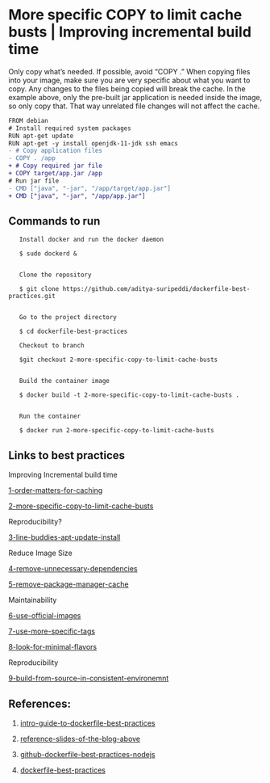 # More specific COPY to limit cache busts | Improving incremental build time

Only copy what’s needed. If possible, avoid “COPY  .” When copying files into your image, make sure 
you are very specific about what you want to copy. Any changes to the files being copied will break
the cache. In the example above, only the pre-built jar application is needed inside the image, so 
only copy that. That way unrelated file changes will not affect the cache.

```diff
FROM debian
# Install required system packages
RUN apt-get update
RUN apt-get -y install openjdk-11-jdk ssh emacs
- # Copy application files
- COPY . /app
+ # Copy required jar file 
+ COPY target/app.jar /app
# Run jar file
- CMD ["java", "-jar", "/app/target/app.jar"]   
+ CMD ["java", "-jar", "/app/app.jar"]   
```


## Commands to run 

```
   Install docker and run the docker daemon

   $ sudo dockerd &    


   Clone the repository 

   $ git clone https://github.com/aditya-suripeddi/dockerfile-best-practices.git


   Go to the project directory 

   $ cd dockerfile-best-practices

   Checkout to branch 
 
   $git checkout 2-more-specific-copy-to-limit-cache-busts 
 

   Build the container image

   $ docker build -t 2-more-specific-copy-to-limit-cache-busts . 


   Run the container

   $ docker run 2-more-specific-copy-to-limit-cache-busts
```


## Links to best practices

Improving Incremental build time

[1-order-matters-for-caching](https://github.com/aditya-suripeddi/dockerfile-best-practices/tree/1-order-matters-for-caching) 

[2-more-specific-copy-to-limit-cache-busts](https://github.com/aditya-suripeddi/dockerfile-best-practices/tree/2-more-specific-copy-to-limit-cache-busts)

Reproducibility?

[3-line-buddies-apt-update-install](https://github.com/aditya-suripeddi/dockerfile-best-practices/tree/3-line-buddies-apt-update-install)

Reduce Image Size

[4-remove-unnecessary-dependencies](https://github.com/aditya-suripeddi/dockerfile-best-practices/tree/4-remove-unnecessary-dependencies)

[5-remove-package-manager-cache](https://github.com/aditya-suripeddi/dockerfile-best-practices/tree/5-remove-package-manager-cache)

Maintainability 

[6-use-official-images](https://github.com/aditya-suripeddi/dockerfile-best-practices/tree/6-use-official-images)

[7-use-more-specific-tags](https://github.com/aditya-suripeddi/dockerfile-best-practices/tree/7-user-more-specific-tags)

[8-look-for-minimal-flavors](https://github.com/aditya-suripeddi/dockerfile-best-practices/tree/8-look-for-mininal-flavors)

Reproducibility

[9-build-from-source-in-consistent-environemnt](https://github.com/aditya-suripeddi/dockerfile-best-practices/tree/9-build-from-source-in-consistent-environment)


## References:

  1.  [intro-guide-to-dockerfile-best-practices](https://www.docker.com/blog/intro-guide-to-dockerfile-best-practices/)

  2.  [reference-slides-of-the-blog-above](https://drive.google.com/file/d/16t_-DRTohzyVPJy6Cx8a3PxLQ-95CfYK/view)

  3.  [github-dockerfile-best-practices-nodejs](https://github.com/juan131/dockerfile-best-practices)
  
  4.  [dockerfile-best-practices](https://www.youtube.com/watch?v=JofsaZ3H1qM&t=391s)
